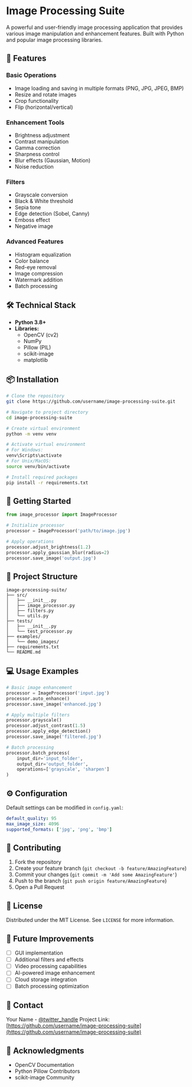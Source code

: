 # Image Processing Suite

A powerful and user-friendly image processing application that provides various image manipulation and enhancement features. Built with Python and popular image processing libraries.

## 🚀 Features

### Basic Operations
- Image loading and saving in multiple formats (PNG, JPG, JPEG, BMP)
- Resize and rotate images
- Crop functionality
- Flip (horizontal/vertical)

### Enhancement Tools
- Brightness adjustment
- Contrast manipulation
- Gamma correction
- Sharpness control
- Blur effects (Gaussian, Motion)
- Noise reduction

### Filters
- Grayscale conversion
- Black & White threshold
- Sepia tone
- Edge detection (Sobel, Canny)
- Emboss effect
- Negative image

### Advanced Features
- Histogram equalization
- Color balance
- Red-eye removal
- Image compression
- Watermark addition
- Batch processing

## 🛠️ Technical Stack

- **Python 3.8+**
- **Libraries:**
  - OpenCV (cv2)
  - NumPy
  - Pillow (PIL)
  - scikit-image
  - matplotlib

## 📦 Installation

```bash
# Clone the repository
git clone https://github.com/username/image-processing-suite.git

# Navigate to project directory
cd image-processing-suite

# Create virtual environment
python -m venv venv

# Activate virtual environment
# For Windows:
venv\Scripts\activate
# For Unix/MacOS:
source venv/bin/activate

# Install required packages
pip install -r requirements.txt
```

## 🚦 Getting Started

```python
from image_processor import ImageProcessor

# Initialize processor
processor = ImageProcessor('path/to/image.jpg')

# Apply operations
processor.adjust_brightness(1.2)
processor.apply_gaussian_blur(radius=2)
processor.save_image('output.jpg')
```

## 📂 Project Structure

```
image-processing-suite/
├── src/
│   ├── __init__.py
│   ├── image_processor.py
│   ├── filters.py
│   └── utils.py
├── tests/
│   ├── __init__.py
│   └── test_processor.py
├── examples/
│   └── demo_images/
├── requirements.txt
└── README.md
```

## 💻 Usage Examples

```python
# Basic image enhancement
processor = ImageProcessor('input.jpg')
processor.auto_enhance()
processor.save_image('enhanced.jpg')

# Apply multiple filters
processor.grayscale()
processor.adjust_contrast(1.5)
processor.apply_edge_detection()
processor.save_image('filtered.jpg')

# Batch processing
processor.batch_process(
    input_dir='input_folder',
    output_dir='output_folder',
    operations=['grayscale', 'sharpen']
)
```

## ⚙️ Configuration

Default settings can be modified in `config.yaml`:
```yaml
default_quality: 95
max_image_size: 4096
supported_formats: ['jpg', 'png', 'bmp']
```

## 🤝 Contributing

1. Fork the repository
2. Create your feature branch (`git checkout -b feature/AmazingFeature`)
3. Commit your changes (`git commit -m 'Add some AmazingFeature'`)
4. Push to the branch (`git push origin feature/AmazingFeature`)
5. Open a Pull Request

## 📝 License

Distributed under the MIT License. See `LICENSE` for more information.

## 🎯 Future Improvements

- [ ] GUI implementation
- [ ] Additional filters and effects
- [ ] Video processing capabilities
- [ ] AI-powered image enhancement
- [ ] Cloud storage integration
- [ ] Batch processing optimization

## 📧 Contact

Your Name - [@twitter_handle](https://twitter.com/twitter_handle)
Project Link: [https://github.com/username/image-processing-suite](https://github.com/username/image-processing-suite)

## 🙏 Acknowledgments

- OpenCV Documentation
- Python Pillow Contributors
- scikit-image Community

